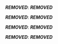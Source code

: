 ***REMOVED***: ***REMOVED***  

***REMOVED***: ***REMOVED***

***REMOVED***: ***REMOVED***

***REMOVED***: ***REMOVED***

